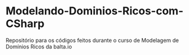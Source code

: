 # Modelando-Dominios-Ricos-com-CSharp
Repositório para os códigos feitos durante o curso de Modelagem de Domínios Ricos da balta.io
